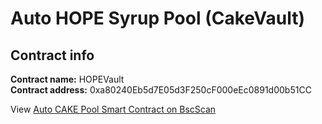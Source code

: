 # Auto HOPE Syrup Pool (CakeVault)

## Contract info

**Contract name:** HOPEVault\
**Contract address:** 0xa80240Eb5d7E05d3F250cF000eEc0891d00b51CC

View [Auto CAKE Pool Smart Contract on BscScan](https://bscscan.com/address/0xa80240eb5d7e05d3f250cf000eec0891d00b51cc#code)
